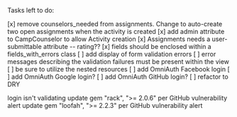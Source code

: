 Tasks left to do:

[x] remove counselors_needed from assignments. Change to auto-create two open assignments when the activity is created
[x] add admin attribute to CampCounselor to allow Activity creation
[x] Assignments needs a user-submittable attribute -- rating??
[x] fields should be enclosed within a fields_with_errors class
[ ] add display of form validation errors
[ ] error messages describing the validation failures must be present within the view
[ ] be sure to utilize the nested resources
[ ] add OmniAuth Facebook login
[ ] add OmniAuth Google login?
[ ] add OmniAuth GitHub login?
[ ] refactor to DRY


login isn't validating
update gem "rack", ">= 2.0.6" per GitHub vulnerability alert
update gem "loofah", ">= 2.2.3" per GitHub vulnerability alert
